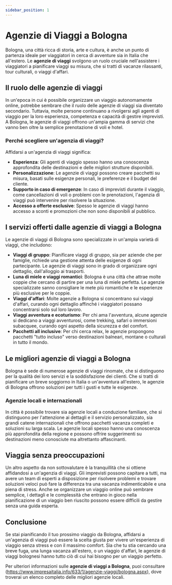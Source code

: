 ```yaml
---
sidebar_position: 1
---
```


# Agenzie di Viaggi a Bologna

Bologna, una città ricca di storia, arte e cultura, è anche un punto di partenza ideale per viaggiatori in cerca di avventure sia in Italia che all'estero. Le **agenzie di viaggi** svolgono un ruolo cruciale nell'assistere i viaggiatori a pianificare viaggi su misura, che si tratti di vacanze rilassanti, tour culturali, o viaggi d'affari.

## Il ruolo delle agenzie di viaggi

In un'epoca in cui è possibile organizzare un viaggio autonomamente online, potrebbe sembrare che il ruolo delle agenzie di viaggi sia diventato secondario. Tuttavia, molte persone continuano a rivolgersi agli agenti di viaggio per la loro esperienza, competenza e capacità di gestire imprevisti. A Bologna, le agenzie di viaggi offrono un'ampia gamma di servizi che vanno ben oltre la semplice prenotazione di voli e hotel.

### Perché scegliere un'agenzia di viaggi?

Affidarsi a un'agenzia di viaggi significa:

- **Esperienza**: Gli agenti di viaggio spesso hanno una conoscenza approfondita delle destinazioni e delle migliori strutture disponibili.
- **Personalizzazione**: Le agenzie di viaggi possono creare pacchetti su misura, basati sulle esigenze personali, le preferenze e il budget del cliente.
- **Supporto in caso di emergenze**: In caso di imprevisti durante il viaggio, come cancellazioni di voli o problemi con le prenotazioni, l'agenzia di viaggi può intervenire per risolvere la situazione.
- **Accesso a offerte esclusive**: Spesso le agenzie di viaggi hanno accesso a sconti e promozioni che non sono disponibili al pubblico.

## I servizi offerti dalle agenzie di viaggi a Bologna

Le agenzie di viaggi di Bologna sono specializzate in un'ampia varietà di viaggi, che includono:

- **Viaggi di gruppo**: Pianificare viaggi di gruppo, sia per aziende che per famiglie, richiede una gestione attenta delle esigenze di ogni partecipante. Le agenzie di viaggi sono in grado di organizzare ogni dettaglio, dall'alloggio ai trasporti.
- **Luna di miele e viaggi romantici**: Bologna è una città che attrae molte coppie che cercano di partire per una luna di miele perfetta. Le agenzie specializzate sanno consigliare le mete più romantiche e le esperienze più esclusive per le coppie.
- **Viaggi d'affari**: Molte agenzie a Bologna si concentrano sui viaggi d'affari, curando ogni dettaglio affinché i viaggiatori possano concentrarsi solo sul loro lavoro.
- **Viaggi avventura e ecoturismo**: Per chi ama l'avventura, alcune agenzie si dedicano a viaggi avventurosi, come trekking, safari o immersioni subacquee, curando ogni aspetto della sicurezza e del comfort.
- **Pacchetti all inclusive**: Per chi cerca relax, le agenzie propongono pacchetti "tutto incluso" verso destinazioni balneari, montane o culturali in tutto il mondo.

## Le migliori agenzie di viaggi a Bologna

Bologna è sede di numerose agenzie di viaggi rinomate, che si distinguono per la qualità dei loro servizi e la soddisfazione dei clienti. Che si tratti di pianificare un breve soggiorno in Italia o un'avventura all'estero, le agenzie di Bologna offrono soluzioni per tutti i gusti e tutte le esigenze.

### Agenzie locali e internazionali

In città è possibile trovare sia agenzie locali a conduzione familiare, che si distinguono per l'attenzione ai dettagli e il servizio personalizzato, sia grandi catene internazionali che offrono pacchetti vacanza completi e soluzioni su larga scala. Le agenzie locali spesso hanno una conoscenza più approfondita della regione e possono offrire suggerimenti su destinazioni meno conosciute ma altrettanto affascinanti.

## Viaggia senza preoccupazioni

Un altro aspetto da non sottovalutare è la tranquillità che si ottiene affidandosi a un'agenzia di viaggi. Gli imprevisti possono capitare a tutti, ma avere un team di esperti a disposizione per risolvere problemi e trovare soluzioni veloci può fare la differenza tra una vacanza indimenticabile e una piena di stress. Anche se organizzare un viaggio online può sembrare semplice, i dettagli e le complessità che entrano in gioco nella pianificazione di un viaggio ben riuscito possono essere difficili da gestire senza una guida esperta.

## Conclusione

Se stai pianificando il tuo prossimo viaggio da Bologna, affidarsi a un'agenzia di viaggi può essere la scelta giusta per vivere un'esperienza di viaggio senza stress e con il massimo comfort. Sia che tu stia cercando una breve fuga, una lunga vacanza all'estero, o un viaggio d'affari, le agenzie di viaggi bolognesi hanno tutto ciò di cui hai bisogno per un viaggio perfetto.

Per ulteriori informazioni sulle **agenzie di viaggi a Bologna**, puoi consultare (https://www.impresaitalia.info/633/1/agenzie-viaggi/bologna.aspx), dove troverai un elenco completo delle migliori agenzie locali.
